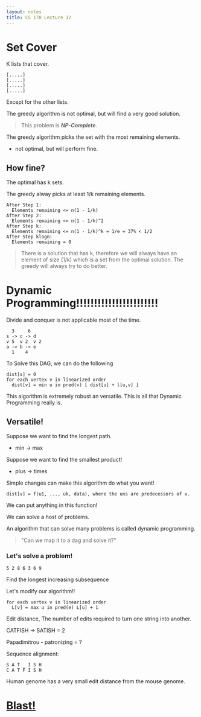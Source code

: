 ```yaml
---
layout: notes
title: CS 170 Lecture 12
---
```


# Set Cover

K lists that cover.

    [.....]
    [.....]
    [.....]
    [.....]

Except for the other lists. 

The greedy algorithm is not optimal, but will find a very good solution. 

> This problem is ***NP-Complete***. 

The greedy algorithm picks the set with the most remaining elements. 

* not optimal, but will perform fine.

## How fine?

The optimal has k sets.

The greedy alway picks at least 1/k remaining elements.

    After Step 1:
      Elements remaining <= n(1 - 1/k)
    After Step 2:
      Elements remaining <= n(1 - 1/k)^2
    After Step k:
      Elements remaining <= n(1 - 1/k)^k = 1/e = 37% < 1/2
    After Step klogn:
      Elements remaining = 0

> There is a solution that has k, therefore we will always have an element of
size (1/k) which is a set from the optimal solution. The greedy will always try
to do better.

# Dynamic Programming!!!!!!!!!!!!!!!!!!!!!!!

Divide and conquer is not applicable most of the time. 

      3     6
    s -> c -> d
    v 5  v 2  v 2
    a -> b -> e
      1    4

To Solve this DAG, we can do the following

    dist[s] = 0
    for each vertex v in linearized order
      dist[v] = min u in pred(v) [ dist[u] + l[u,v] ]

This algorithm is extremely robust an versatile. This is all that Dynamic
Programming really is. 

## Versatile!

Suppose we want to find the longest path. 

* min -> max

Suppose we want to find the smallest product!

* plus -> times

Simple changes can make this algorithm do what you want!

    dist[v] = f(u1, ..., uk, data), where the uns are predecessors of v.

We can put anything in this function!

We can solve a host of problems. 

An algorithm that can solve many problems is called dynamic programming. 

> "Can we map it to a dag and solve it?"

### Let's solve a problem!

    5 2 8 6 3 6 9

Find the longest increasing subsequence

Let's modify our algorithm!!

    for each vertex v in linearized order
      L[v] = max u in pred(e) L[u] + 1

Edit distance, The number of edits required to turn one string into another. 

CATFISH -> SATISH = 2

Papadimitrou - patronizing = ?

Sequence alignment:

    S A T _ I S H
    C A T F I S H

Human genome has a very small edit distance from the mouse genome.

# [Blast!](http://en.wikipedia.org/wiki/BLAST)


